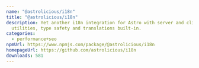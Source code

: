```yaml
---
name: "@astrolicious/i18n"
title: "@astrolicious/i18n"
description: Yet another i18n integration for Astro with server and client
  utilities, type safety and translations built-in.
categories:
  - performance+seo
npmUrl: https://www.npmjs.com/package/@astrolicious/i18n
homepageUrl: https://github.com/astrolicious/i18n
downloads: 581
---
```

